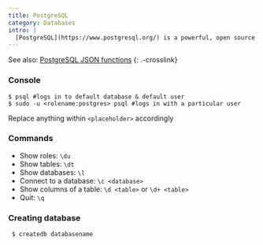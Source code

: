 ```yaml
---
title: PostgreSQL
category: Databases
intro: |
  [PostgreSQL](https://www.postgresql.org/) is a powerful, open source object-relational database system.
---
```


See also: [PostgreSQL JSON functions](./postgresql-json)
{: .-crosslink}

### Console

    $ psql #logs in to default database & default user
    $ sudo -u <rolename:postgres> psql #logs in with a particular user

Replace anything within `<placeholder>` accordingly

### Commands

 * Show roles: `\du`
 * Show tables: `\dt`
 * Show databases: `\l`
 * Connect to a database: `\c <database>`
 * Show columns of a table: `\d <table>` or `\d+ <table>`
 * Quit: `\q`

### Creating database

     $ createdb databasename
